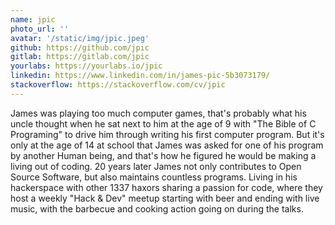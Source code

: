 ```yaml
---
name: jpic
photo_url: ''
avatar: '/static/img/jpic.jpeg'
github: https://github.com/jpic
gitlab: https://gitlab.com/jpic
yourlabs: https://yourlabs.io/jpic
linkedin: https://www.linkedin.com/in/james-pic-5b3073179/
stackoverflow: https://stackoverflow.com/cv/jpic
---
```


James was playing too much computer games, that's probably what his uncle thought when he sat next to him at the age of 9 with "The Bible of C Programing" to drive him through writing his first computer program. But it's only at the age of 14 at school that James was asked for one of his program by another Human being, and that's how he figured he would be making a living out of coding. 20 years later James not only contributes to Open Source Software, but also maintains countless programs. Living in his hackerspace with other 1337 haxors sharing a passion for code, where they host a weekly "Hack & Dev" meetup starting with beer and ending with live music, with the barbecue and cooking action going on during the talks.

